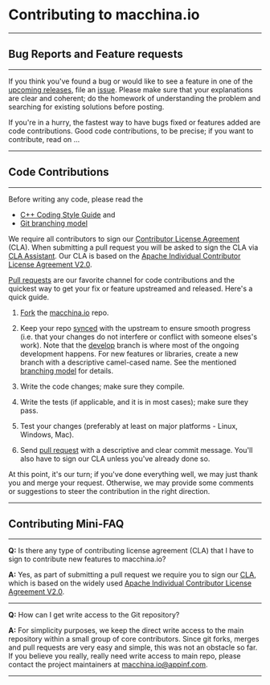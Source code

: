 # Contributing to macchina.io

---
## Bug Reports and Feature requests
---
If you think you've found a bug or would like to see a feature in one of the [upcoming releases](https://github.com/macchina-io/macchina.io/milestones), file an [issue](https://github.com/macchina-io/macchina.io/issues). Please make sure that your explanations are clear and coherent; do the homework of understanding the problem and searching for existing solutions before posting.

If you're in a hurry, the fastest way to have bugs fixed or features added are code contributions. Good code contributions, to be precise; if you want to contribute, read on ...

---


## Code Contributions
---
Before writing any code, please read the

* [C++ Coding Style Guide](http://www.appinf.com/download/CppCodingStyleGuide.pdf) and
* [Git branching model](http://nvie.com/posts/a-successful-git-branching-model/)

We require all contributors to sign our
[Contributor License Agreement](https://github.com/macchina-io/legal/blob/master/ContributorAgreement.md)
(CLA). When submitting a pull request you will be asked to sign the CLA via
[CLA Assistant](https://cla-assistant.io). Our CLA is based on the
[Apache Individual Contributor License Agreement V2.0](https://www.apache.org/licenses/icla.pdf).

[Pull requests](https://help.github.com/articles/using-pull-requests/) are our favorite channel for code contributions and the quickest way to get your fix or feature upstreamed and released. Here's a quick guide.

1. [Fork](https://help.github.com/articles/fork-a-repo/) the [macchina.io](https://github.com/macchina-io/macchina.io) repo.

2. Keep your repo [synced](https://help.github.com/articles/syncing-a-fork/) with the upstream to ensure smooth progress (i.e. that your changes do not interfere or conflict with someone elses's work). Note that the [develop](https://github.com/macchina-io/macchina.io/tree/develop) branch is where most of the ongoing development happens. For new features or libraries, create a new branch with a descriptive camel-cased name. See the mentioned [branching model](http://nvie.com/posts/a-successful-git-branching-model/) for details.

3. Write the code changes; make sure they compile.

4. Write the tests (if applicable, and it is in most cases); make sure they pass.

5. Test your changes (preferably at least on major platforms - Linux, Windows, Mac).

6. Send [pull request](https://help.github.com/articles/using-pull-requests/) with a descriptive and clear commit message. You'll also have to sign our CLA unless you've already done so.

At this point, it's our turn; if you've done everything well, we may just thank you and merge your request. Otherwise, we may provide some comments or suggestions to steer the contribution in the right direction.

---

## Contributing Mini-FAQ
---
**Q:** Is there any type of contributing license agreement (CLA) that I have to sign to contribute new features to macchina.io?

**A:** Yes, as part of submitting a pull request we require you to sign our [CLA](https://github.com/macchina-io/legal/blob/master/ContributorAgreement.md), which is based on the widely used [Apache Individual Contributor License Agreement V2.0](https://www.apache.org/licenses/icla.pdf).

---

**Q:** How can I get write access to the Git repository?

**A:** For simplicity purposes, we keep the direct write access to the main repository within a small group of core contributors. Since git forks, merges and pull requests are very easy and simple, this was not an obstacle so far. If you believe you really, really need write access to main repo, please contact the project maintainers at <macchina.io@appinf.com>.

---
